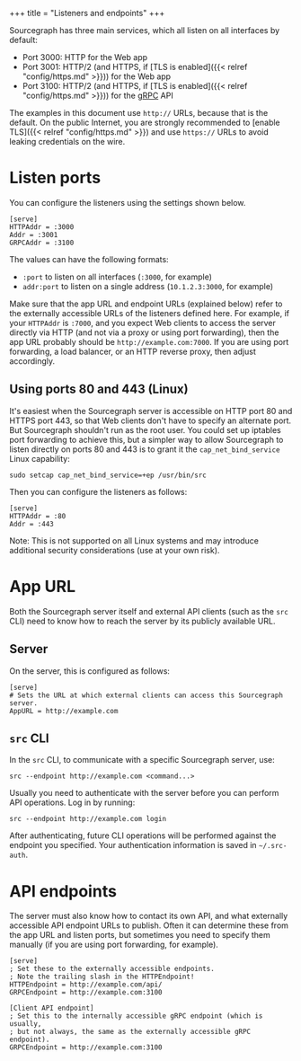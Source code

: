+++
title = "Listeners and endpoints"
+++

Sourcegraph has three main services, which all listen on all
interfaces by default:

* Port 3000: HTTP for the Web app
* Port 3001: HTTP/2 (and HTTPS, if [TLS is enabled]({{< relref "config/https.md" >}})) for the Web app
* Port 3100: HTTP/2 (and HTTPS, if [TLS is enabled]({{< relref "config/https.md" >}})) for the [gRPC](http://www.grpc.io) API

The examples in this document use `http://` URLs, because that is the
default. On the public Internet, you are strongly recommended to
[enable TLS]({{< relref "config/https.md" >}}) and use `https://` URLs
to avoid leaking credentials on the wire.

# Listen ports

You can configure the listeners using the settings shown below.

```
[serve]
HTTPAddr = :3000
Addr = :3001
GRPCAddr = :3100
```

The values can have the following formats:

* `:port` to listen on all interfaces (`:3000`, for example)
* `addr:port` to listen on a single address (`10.1.2.3:3000`, for example)

Make sure that the app URL and endpoint URLs (explained below) refer
to the externally accessible URLs of the listeners defined here. For
example, if your `HTTPAddr` is `:7000`, and you expect Web clients to
access the server directly via HTTP (and not via a proxy or using port
forwarding), then the app URL probably should be
`http://example.com:7000`. If you are using port forwarding, a load
balancer, or an HTTP reverse proxy, then adjust accordingly.

## Using ports 80 and 443 (Linux)

It's easiest when the Sourcegraph server is accessible on HTTP port 80
and HTTPS port 443, so that Web clients don't have to specify an
alternate port. But Sourcegraph shouldn't run as the root user. You
could set up iptables port forwarding to achieve this, but a simpler
way to allow Sourcegraph to listen directly on ports 80 and 443 is to
grant it the `cap_net_bind_service` Linux capability:

```
sudo setcap cap_net_bind_service=+ep /usr/bin/src
```

Then you can configure the listeners as follows:

```
[serve]
HTTPAddr = :80
Addr = :443
```

Note: This is not supported on all Linux systems and may introduce
additional security considerations (use at your own risk).


# App URL

Both the Sourcegraph server itself and external API clients (such as
the `src` CLI) need to know how to reach the server by its publicly
available URL.

## Server

On the server, this is configured as follows:

```
[serve]
# Sets the URL at which external clients can access this Sourcegraph server.
AppURL = http://example.com
```

## `src` CLI

In the `src` CLI, to communicate with a specific Sourcegraph server, use:

```
src --endpoint http://example.com <command...>
```

Usually you need to authenticate with the server before you can
perform API operations. Log in by running:

```
src --endpoint http://example.com login
```

After authenticating, future CLI operations will be performed against
the endpoint you specified. Your authentication information is saved
in `~/.src-auth`.

# API endpoints

The server must also know how to contact its own API, and what
externally accessible API endpoint URLs to publish. Often it can
determine these from the app URL and listen ports, but sometimes you
need to specify them manually (if you are using port forwarding, for
example).

```
[serve]
; Set these to the externally accessible endpoints.
; Note the trailing slash in the HTTPEndpoint!
HTTPEndpoint = http://example.com/api/
GRPCEndpoint = http://example.com:3100

[Client API endpoint]
; Set this to the internally accessible gRPC endpoint (which is usually,
; but not always, the same as the externally accessible gRPC endpoint).
GRPCEndpoint = http://example.com:3100
```
